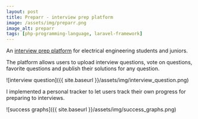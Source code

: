 ```yaml
---
layout: post
title: Preparr - interview prep platform
image: /assets/img/preparr.png
image_alt: preparr
tags: [php-programming-language, laravel-framework]
---
```

An [interview prep platform](https://web.archive.org/web/20201207141038/https://preparr.com/) for electrical engineering students and juniors.

The platform allows users to upload interview questions, vote on questions, favorite questions and publish their solutions for any question.

![interview question]({{ site.baseurl }}/assets/img/interview_question.png)

I implemented a personal tracker to let users track their own progress for preparing to interviews.

![success graphs]({{ site.baseurl }}/assets/img/success_graphs.png)
